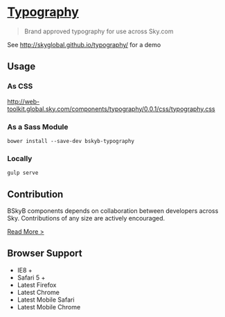[Typography](http://skyglobal.github.io/typography/) 
========================

> Brand approved typography for use across Sky.com

See http://skyglobal.github.io/typography/ for a demo

## Usage

### As CSS

http://web-toolkit.global.sky.com/components/typography/0.0.1/css/typography.css

### As a Sass Module

`bower install --save-dev bskyb-typography`

### Locally

`gulp serve`

## Contribution

BSkyB components depends on collaboration between developers across Sky. Contributions of any size are actively encouraged.

[Read More >](CONTRIBUTING.md)

## Browser Support

 * IE8 +
 * Safari 5 +
 * Latest Firefox
 * Latest Chrome
 * Latest Mobile Safari
 * Latest Mobile Chrome